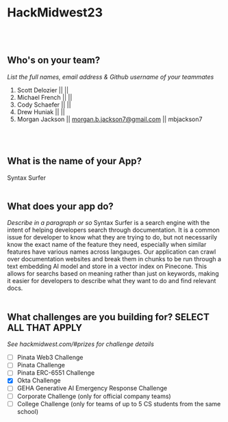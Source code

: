 # HackMidwest23

<br /><br />

## Who's on your team?
*List the full names,  email address & Github username of your teammates*

1.   Scott Delozier  ||   || 
2.   Michael French  ||   || 
3.   Cody Schaefer   ||   || 
4.   Drew Huniak     ||   || 
5.   Morgan Jackson  || morgan.b.jackson7@gmail.com || mbjackson7

<br /><br />


## What is the name of your App?
Syntax Surfer
<br /><br />
## What does your app do?
*Describe in a paragraph or so*
Syntax Surfer is a search engine with the intent of helping developers search through documentation. It is a common issue for developer to know what they are trying to do, but not necessarily know the exact name of the feature they need, especially when similar features have various names across langauges. Our application can crawl over documentation websites and break them in chunks to be run through a text embedding AI model and store in a vector index on Pinecone. This allows for searchs based on meaning rather than just on keywords, making it easier for developers to describe what they want to do and find relevant docs.
<br /><br />


## What challenges are you building for? SELECT ALL THAT APPLY
*See hackmidwest.com/#prizes for challenge details*
- [ ]  Pinata Web3 Challenge
- [ ]  Pinata Challenge
- [ ]  Pinata ERC-6551 Challenge
- [X]  Okta Challenge
- [ ]  GEHA Generative AI Emergency Response Challenge
- [ ]  Corporate Challenge (only for official company teams)
- [ ]  College Challenge (only for teams of up to 5 CS students from the same school)

<br /><br />
